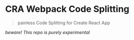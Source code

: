 # CRA Webpack Code Splitting
> painless Code Splitting for Create React App 

*beware! This repo is purely experimental*
